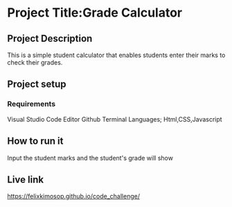 # Project Title:Grade Calculator


## Project Description
This is a simple student calculator that enables students enter their marks to check their grades.

## Project setup

### Requirements
Visual Studio Code Editor
Github
Terminal
Languages; Html,CSS,Javascript

## How to run it
Input the student marks and the student's grade will show

## Live link
https://felixkimosop.github.io/code_challenge/







